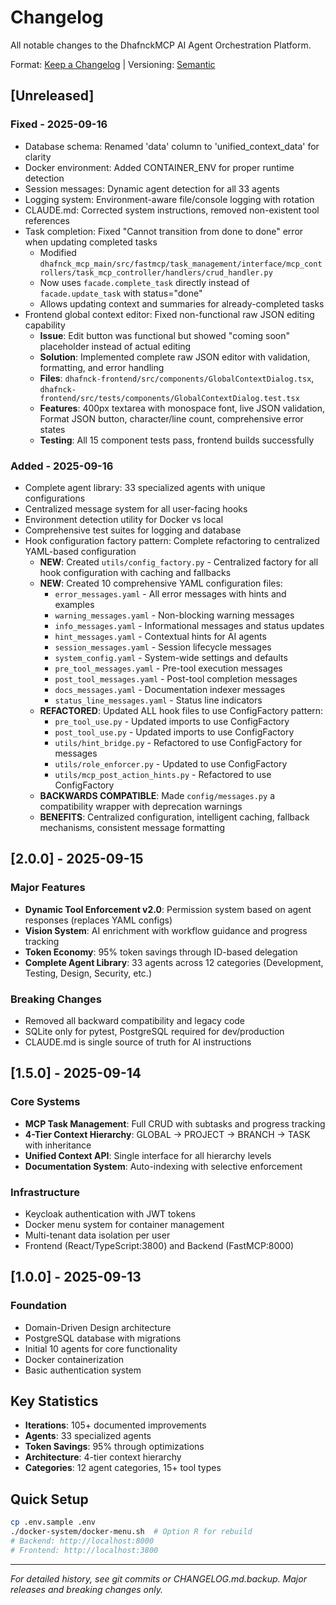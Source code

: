 # Changelog

All notable changes to the DhafnckMCP AI Agent Orchestration Platform.

Format: [Keep a Changelog](https://keepachangelog.com/en/1.0.0/) | Versioning: [Semantic](https://semver.org/spec/v2.0.0.html)

## [Unreleased]

### Fixed - 2025-09-16
- Database schema: Renamed 'data' column to 'unified_context_data' for clarity
- Docker environment: Added CONTAINER_ENV for proper runtime detection
- Session messages: Dynamic agent detection for all 33 agents
- Logging system: Environment-aware file/console logging with rotation
- CLAUDE.md: Corrected system instructions, removed non-existent tool references
- Task completion: Fixed "Cannot transition from done to done" error when updating completed tasks
  - Modified `dhafnck_mcp_main/src/fastmcp/task_management/interface/mcp_controllers/task_mcp_controller/handlers/crud_handler.py`
  - Now uses `facade.complete_task` directly instead of `facade.update_task` with status="done"
  - Allows updating context and summaries for already-completed tasks
- Frontend global context editor: Fixed non-functional raw JSON editing capability
  - **Issue**: Edit button was functional but showed "coming soon" placeholder instead of actual editing
  - **Solution**: Implemented complete raw JSON editor with validation, formatting, and error handling
  - **Files**: `dhafnck-frontend/src/components/GlobalContextDialog.tsx`, `dhafnck-frontend/src/tests/components/GlobalContextDialog.test.tsx`
  - **Features**: 400px textarea with monospace font, live JSON validation, Format JSON button, character/line count, comprehensive error states
  - **Testing**: All 15 component tests pass, frontend builds successfully

### Added - 2025-09-16
- Complete agent library: 33 specialized agents with unique configurations
- Centralized message system for all user-facing hooks
- Environment detection utility for Docker vs local
- Comprehensive test suites for logging and database
- Hook configuration factory pattern: Complete refactoring to centralized YAML-based configuration
  - **NEW**: Created `utils/config_factory.py` - Centralized factory for all hook configuration with caching and fallbacks
  - **NEW**: Created 10 comprehensive YAML configuration files:
    - `error_messages.yaml` - All error messages with hints and examples
    - `warning_messages.yaml` - Non-blocking warning messages
    - `info_messages.yaml` - Informational messages and status updates
    - `hint_messages.yaml` - Contextual hints for AI agents
    - `session_messages.yaml` - Session lifecycle messages
    - `system_config.yaml` - System-wide settings and defaults
    - `pre_tool_messages.yaml` - Pre-tool execution messages
    - `post_tool_messages.yaml` - Post-tool completion messages
    - `docs_messages.yaml` - Documentation indexer messages
    - `status_line_messages.yaml` - Status line indicators
  - **REFACTORED**: Updated ALL hook files to use ConfigFactory pattern:
    - `pre_tool_use.py` - Updated imports to use ConfigFactory
    - `post_tool_use.py` - Updated imports to use ConfigFactory
    - `utils/hint_bridge.py` - Refactored to use ConfigFactory for messages
    - `utils/role_enforcer.py` - Updated to use ConfigFactory
    - `utils/mcp_post_action_hints.py` - Refactored to use ConfigFactory
  - **BACKWARDS COMPATIBLE**: Made `config/messages.py` a compatibility wrapper with deprecation warnings
  - **BENEFITS**: Centralized configuration, intelligent caching, fallback mechanisms, consistent message formatting

## [2.0.0] - 2025-09-15

### Major Features
- **Dynamic Tool Enforcement v2.0**: Permission system based on agent responses (replaces YAML configs)
- **Vision System**: AI enrichment with workflow guidance and progress tracking
- **Token Economy**: 95% token savings through ID-based delegation
- **Complete Agent Library**: 33 agents across 12 categories (Development, Testing, Design, Security, etc.)

### Breaking Changes
- Removed all backward compatibility and legacy code
- SQLite only for pytest, PostgreSQL required for dev/production
- CLAUDE.md is single source of truth for AI instructions

## [1.5.0] - 2025-09-14

### Core Systems
- **MCP Task Management**: Full CRUD with subtasks and progress tracking
- **4-Tier Context Hierarchy**: GLOBAL → PROJECT → BRANCH → TASK with inheritance
- **Unified Context API**: Single interface for all hierarchy levels
- **Documentation System**: Auto-indexing with selective enforcement

### Infrastructure
- Keycloak authentication with JWT tokens
- Docker menu system for container management
- Multi-tenant data isolation per user
- Frontend (React/TypeScript:3800) and Backend (FastMCP:8000)

## [1.0.0] - 2025-09-13

### Foundation
- Domain-Driven Design architecture
- PostgreSQL database with migrations
- Initial 10 agents for core functionality
- Docker containerization
- Basic authentication system

## Key Statistics
- **Iterations**: 105+ documented improvements
- **Agents**: 33 specialized agents
- **Token Savings**: 95% through optimizations
- **Architecture**: 4-tier context hierarchy
- **Categories**: 12 agent categories, 15+ tool types

## Quick Setup
```bash
cp .env.sample .env
./docker-system/docker-menu.sh  # Option R for rebuild
# Backend: http://localhost:8000
# Frontend: http://localhost:3800
```

---
*For detailed history, see git commits or CHANGELOG.md.backup. Major releases and breaking changes only.*